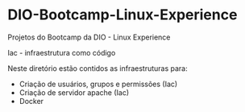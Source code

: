 # DIO-Bootcamp-Linux-Experience
Projetos do Bootcamp da DIO - Linux Experience

Iac - infraestrutura como código

Neste diretório estão contidos as infraestruturas para:
- Criação de usuários, grupos e permissões (Iac)
- Criação de servidor apache (Iac)
- Docker

